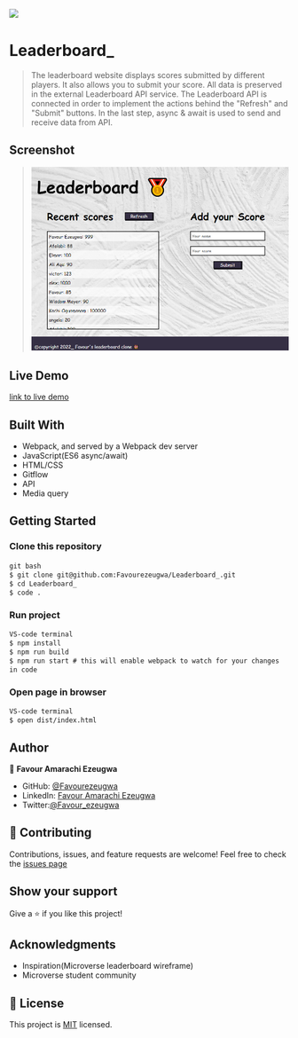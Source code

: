 ![](https://img.shields.io/badge/Microverse-blueviolet)

# Leaderboard\_

> The leaderboard website displays scores submitted by different players. It also allows you to submit your score. All data is preserved in the external Leaderboard API service.
> The Leaderboard API is connected in order to implement the actions behind the "Refresh" and "Submit" buttons. In the last step, async & await is used to send and receive data from API.

## Screenshot

> ![screenshot](./src/images/leaderboard.png)

## Live Demo

[link to live demo](https://favourezeugwa.github.io/Leaderboard_/)

## Built With

- Webpack, and served by a Webpack dev server
- JavaScript(ES6 async/await)
- HTML/CSS
- Gitflow
- API
- Media query

## Getting Started

### Clone this repository

```
git bash
$ git clone git@github.com:Favourezeugwa/Leaderboard_.git
$ cd Leaderboard_
$ code .
```

### Run project

```
VS-code terminal
$ npm install
$ npm run build
$ npm run start # this will enable webpack to watch for your changes in code
```

### Open page in browser

```
VS-code terminal
$ open dist/index.html
```

## Author

👤 **Favour Amarachi Ezeugwa**

- GitHub: [@Favourezeugwa](https://github.com/Favourezeugwa)
- LinkedIn: [Favour Amarachi Ezeugwa](https://www.linkedin.com/in/favour-amarachi-ezeugwa-a5bb31149/)
- Twitter:[@Favour_ezeugwa](https://twitter.com/Favour_ezeugwa)

## 🤝 Contributing

Contributions, issues, and feature requests are welcome!
Feel free to check the [issues page](https://github.com/Favourezeugwa/Leaderboard_/issues)

## Show your support

Give a ⭐️ if you like this project!

## Acknowledgments

- Inspiration(Microverse leaderboard wireframe)
- Microverse student community

## 📝 License

This project is [MIT](./MIT.md) licensed.
